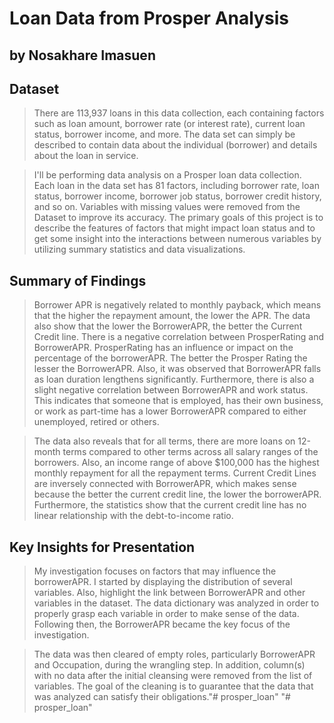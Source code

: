 # Loan Data from Prosper Analysis
## by Nosakhare Imasuen


## Dataset

> There are 113,937 loans in this data collection, each containing factors such as loan amount, borrower rate (or interest rate), current loan status, borrower income, and more. The data set can simply be described to contain data about the individual (borrower) and details about the loan in service.

>I'll be performing data analysis on a Prosper loan data collection. Each loan in the data set has 81 factors, including borrower rate, loan status, borrower income, borrower job status, borrower credit history, and so on. Variables with missing values were removed from the Dataset to improve its accuracy. The primary goals of this project is to describe the features of factors that might impact loan status and to get some insight into the interactions between numerous variables by utilizing summary statistics and data visualizations.


## Summary of Findings

>Borrower APR is negatively related to monthly payback, which means that the higher the repayment amount, the lower the APR. The data also show that the lower the BorrowerAPR, the better the Current Credit line. There is a negative correlation between ProsperRating and BorrowerAPR. ProsperRating has an influence or impact on the percentage of the borrowerAPR. The better the Prosper Rating the lesser the BorrowerAPR. Also, it was observed that BorrowerAPR falls as loan duration lengthens significantly. Furthermore, there is also a slight negative correlation between BorrowerAPR and work status. This indicates that someone that is employed, has their own business, or work as part-time has a lower BorrowerAPR compared to either unemployed, retired or others.

>The data also reveals that for all terms, there are more loans on 12-month terms compared to other terms across all salary ranges of the borrowers. Also, an income range of above $100,000 has the highest monthly repayment for all the repayment terms. Current Credit Lines are inversely connected with BorrowerAPR, which makes sense because the better the current credit line, the lower the borrowerAPR. Furthermore, the statistics show that the current credit line has no linear relationship with the debt-to-income ratio.


## Key Insights for Presentation

> My investigation focuses on factors that may influence the borrowerAPR. I started by displaying the distribution of several variables. Also, highlight the link between BorrowerAPR and other variables in the dataset.
The data dictionary was analyzed in order to properly grasp each variable in order to make sense of the data. Following then, the BorrowerAPR became the key focus of the investigation.

>The data was then cleared of empty roles, particularly BorrowerAPR and Occupation, during the wrangling step. In addition, column(s) with no data after the initial cleansing were removed from the list of variables. The goal of the cleaning is to guarantee that the data that was analyzed can satisfy their obligations."# prosper_loan" 
"# prosper_loan" 
